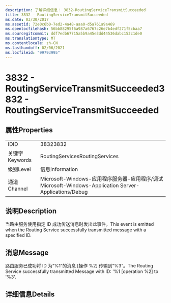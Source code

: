 ```yaml
---
description: 了解详细信息： 3832-RoutingServiceTransmitSucceeded
title: 3832 - RoutingServiceTransmitSucceeded
ms.date: 03/30/2017
ms.assetid: 72e0c6b0-7ed2-4a48-aaa0-d5a761a9a469
ms.openlocfilehash: 56bb88295f6a987a6767c26e7b4edf271f5cbaa7
ms.sourcegitcommit: ddf7edb67715a5b9a45e3dd44536dabc153c1de0
ms.translationtype: MT
ms.contentlocale: zh-CN
ms.lasthandoff: 02/06/2021
ms.locfileid: "99793995"
---
```

# <a name="3832---routingservicetransmitsucceeded"></a><span data-ttu-id="98ea4-103">3832 - RoutingServiceTransmitSucceeded</span><span class="sxs-lookup"><span data-stu-id="98ea4-103">3832 - RoutingServiceTransmitSucceeded</span></span>

## <a name="properties"></a><span data-ttu-id="98ea4-104">属性</span><span class="sxs-lookup"><span data-stu-id="98ea4-104">Properties</span></span>  
  
|||  
|-|-|  
|<span data-ttu-id="98ea4-105">ID</span><span class="sxs-lookup"><span data-stu-id="98ea4-105">ID</span></span>|<span data-ttu-id="98ea4-106">3832</span><span class="sxs-lookup"><span data-stu-id="98ea4-106">3832</span></span>|  
|<span data-ttu-id="98ea4-107">关键字</span><span class="sxs-lookup"><span data-stu-id="98ea4-107">Keywords</span></span>|<span data-ttu-id="98ea4-108">RoutingServices</span><span class="sxs-lookup"><span data-stu-id="98ea4-108">RoutingServices</span></span>|  
|<span data-ttu-id="98ea4-109">级别</span><span class="sxs-lookup"><span data-stu-id="98ea4-109">Level</span></span>|<span data-ttu-id="98ea4-110">信息</span><span class="sxs-lookup"><span data-stu-id="98ea4-110">Information</span></span>|  
|<span data-ttu-id="98ea4-111">通道</span><span class="sxs-lookup"><span data-stu-id="98ea4-111">Channel</span></span>|<span data-ttu-id="98ea4-112">Microsoft-Windows-应用程序服务器-应用程序/调试</span><span class="sxs-lookup"><span data-stu-id="98ea4-112">Microsoft-Windows-Application Server-Applications/Debug</span></span>|  
  
## <a name="description"></a><span data-ttu-id="98ea4-113">说明</span><span class="sxs-lookup"><span data-stu-id="98ea4-113">Description</span></span>  

 <span data-ttu-id="98ea4-114">当路由服务使用指定 ID 成功传送消息时发出此事件。</span><span class="sxs-lookup"><span data-stu-id="98ea4-114">This event is emitted when the Routing Service successfully transmitted message with a specified ID.</span></span>  
  
## <a name="message"></a><span data-ttu-id="98ea4-115">消息</span><span class="sxs-lookup"><span data-stu-id="98ea4-115">Message</span></span>  

 <span data-ttu-id="98ea4-116">路由服务已成功将 ID 为“%1”的消息 [操作 %2] 传输到“%3”。</span><span class="sxs-lookup"><span data-stu-id="98ea4-116">The Routing Service successfully transmitted Message with ID: '%1 [operation %2] to '%3'.</span></span>  
  
## <a name="details"></a><span data-ttu-id="98ea4-117">详细信息</span><span class="sxs-lookup"><span data-stu-id="98ea4-117">Details</span></span>
